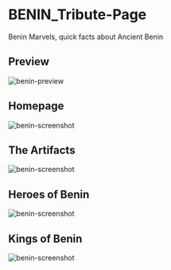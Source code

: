 # BENIN_Tribute-Page
Benin Marvels, quick facts about Ancient Benin

## Preview
![benin-preview](
https://github.com/jwalla7/BENIN_Tribute-Page/assets/89559981/742ce634-a886-449c-a44d-5f2c31925b49)

## Homepage
![benin-screenshot](https://user-images.githubusercontent.com/89559981/151665742-7dd9377e-2d5f-49f7-a982-f7436e54efb9.png)

## The Artifacts
![benin-screenshot](https://user-images.githubusercontent.com/89559981/155896127-206796f8-fe0c-4685-8e77-8d295057b354.png)

## Heroes of Benin
![benin-screenshot](https://user-images.githubusercontent.com/89559981/156829615-4e4fc1c6-89c3-4157-ba5c-e2eb86d85ade.png)

## Kings of Benin
![benin-screenshot](https://user-images.githubusercontent.com/89559981/155899719-7a57f24c-b911-423e-9af6-cb3dc8c555fa.png)

